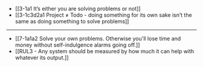 - [[3-1a1 It’s either you are solving problems or not]]
- [[3-1c3d2a1 Project ≠ Todo - doing something for its own sake isn’t the same as doing something to solve problems]]
---
- [[7-1a1a2 Solve your own problems. Otherwise you'll lose time and money without self-indulgence alarms going off.]]
- [[RUL3 - Any system should be measured by how much it can help with whatever its output.]]
